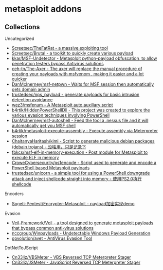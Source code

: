 # metasploit addons

## Collections

Uncategorized

* [Screetsec/TheFatRat - a massive exploiting tool](https://github.com/Screetsec/TheFatRat)
* [Screetsec/Brutal - a toolkit to quickly create various payload](https://github.com/Screetsec/Brutal.git)
* [kkar/MSF-Undetector - Metasploit python-payload obfuscation, to allow penetration testers bypass Antivirus solutions](https://github.com/kkar/MSF-Undetector)
* [ceh-tn/The-Axer - The axer will replace the manual procedure of creating your payloads with msfvenom , making it easier and a lot quicker](https://github.com/ceh-tn/The-Axer)
* [DanMcInerney/msf-netpwn - Waits for MSF session then automatically gets domain admin](https://github.com/DanMcInerney/msf-netpwn)
* [trustedsec/nps_payload - generate payloads for basic intrusion detection avoidance](https://github.com/trustedsec/nps_payload)
* [wez3/msfenum - A Metasploit auto auxiliary script](https://github.com/wez3/msfenum)
* [b4rtik/HiddenPowerShellDll - This project was created to explore the various evasion techniques involving PowerShell](https://github.com/b4rtik/HiddenPowerShellDll)
* [DanMcInerney/msf-autoshell - Feed the tool a .nessus file and it will automatically get you MSF shell](https://github.com/DanMcInerney/msf-autoshell)
* [b4rtik/metasploit-execute-assembly - Execute assembly via Meterpreter session](https://github.com/b4rtik/metasploit-execute-assembly)
* [ChaitanyaHaritash/kimi - Script to generate malicious debian packages (debain trojans) - 没啥用，只是记录下](https://github.com/ChaitanyaHaritash/kimi)
* [fbkcs/msf-elf-in-memory-execution - Post module for Metasploit to execute ELF in memory](https://github.com/fbkcs/msf-elf-in-memory-execution)
* [CroweCybersecurity/ps1encode - Script used to generate and encode a PowerShell based Metasploit payloads](https://github.com/CroweCybersecurity/ps1encode)
* [trustedsec/unicorn - a simple tool for using a PowerShell downgrade attack and inject shellcode straight into memory - 使用PS2.0执行shellcode](https://github.com/trustedsec/unicorn)

Encoders

* [Sogeti-Pentest/Encrypter-Metasploit - payload加密实现demo](https://github.com/Sogeti-Pentest/Encrypter-Metasploit)

Evasion

* [Veil-Framework/Veil - a tool designed to generate metasploit payloads that bypass common anti-virus solutions](https://github.com/Veil-Framework/Veil)
* [nccgroup/Winpayloads - Undetectable Windows Payload Generation](https://github.com/nccgroup/Winpayloads)
* [govolution/avet - AntiVirus Evasion Tool](https://github.com/govolution/avet)

DotNetToJScript

* [Cn33liz/VBSMeter - VBS Reversed TCP Meterpreter Stager](https://github.com/Cn33liz/VBSMeter)
* [Cn33liz/JSMeter - JavaScript Reversed TCP Meterpreter Stager](https://github.com/Cn33liz/JSMeter)



